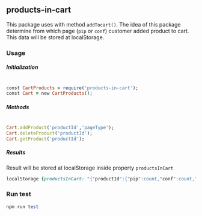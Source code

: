 ## products-in-cart

This package uses with method `addTocart()`. The idea of this package determine from which page (`pip` or `conf`) customer added product to cart. This data will be stored at localStorage.

### Usage
##### Initialization
#
```ruby
const CartProducts = require('products-in-cart');
const Cart = new CartProducts();
```
##### Methods
#
```ruby
Cart.addProduct('productId','pageType');
Cart.deleteProduct('productId');
Cart.getProduct('productId');
```

##### Results
Result will be stored at localStorage inside property `productsInCart`
```ruby
localStorage {productsInCart: "{"productId":{"pip":count,"conf":count,"quantity":count}}", length: 1}
```

### Run test
```ruby
npm run test
```